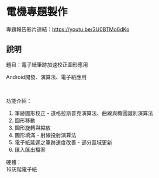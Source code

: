 # 電機專題製作

專題報告影片連結：https://youtu.be/3U0BTMo6dKo  

## 說明

題目：電子紙筆跡加速校正圖形應用

Android開發、演算法、電子紙應用

<br>

功能介紹：
1. 筆跡圖形校正 - 道格拉斯普克演算法、曲線與橢圓識別演算法  
2. 圖形移動  
3. 圖形旋轉與縮放  
4. 圖形填滿 - 射線投射演算法  
5. 電子紙延遲之筆跡速度改善 - 部分區域更新
6. 匯入匯出檔案

硬體：  
16灰階電子紙
